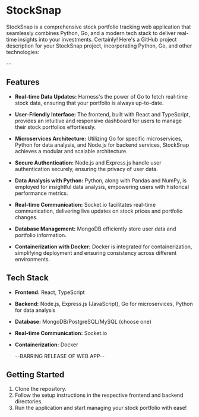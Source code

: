 # StockSnap
StockSnap is a comprehensive stock portfolio tracking web application that seamlessly combines Python, Go, and a modern tech stack to deliver real-time insights into your investments.
Certainly! Here's a GitHub project description for your StockSnap project, incorporating Python, Go, and other technologies:

--

## Features

- **Real-time Data Updates:** Harness's the power of Go to fetch real-time stock data, ensuring that your portfolio is always up-to-date.
  
- **User-Friendly Interface:** The frontend, built with React and TypeScript, provides an intuitive and responsive dashboard for users to manage their stock portfolios effortlessly.

- **Microservices Architecture:** Utilizing Go for specific microservices, Python for data analysis, and Node.js for backend services, StockSnap achieves a modular and scalable architecture.

- **Secure Authentication:** Node.js and Express.js handle user authentication securely, ensuring the privacy of user data.

- **Data Analysis with Python:** Python, along with Pandas and NumPy, is employed for insightful data analysis, empowering users with historical performance metrics.

- **Real-time Communication:** Socket.io facilitates real-time communication, delivering live updates on stock prices and portfolio changes.

- **Database Management:** MongoDB efficiently store user data and portfolio information.

- **Containerization with Docker:** Docker is integrated for containerization, simplifying deployment and ensuring consistency across different environments.

## Tech Stack

- **Frontend:** React, TypeScript
- **Backend:** Node.js, Express.js (JavaScript), Go for microservices, Python for data analysis
- **Database:** MongoDB/PostgreSQL/MySQL (choose one)
- **Real-time Communication:** Socket.io
- **Containerization:** Docker

  --BARRING RELEASE OF WEB APP--

## Getting Started

1. Clone the repository.
2. Follow the setup instructions in the respective frontend and backend directories.
3. Run the application and start managing your stock portfolio with ease!



